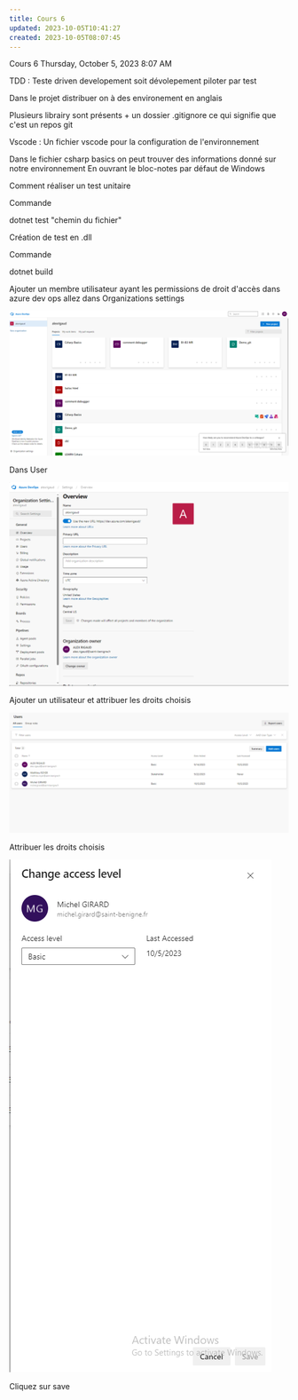 ```yaml
---
title: Cours 6
updated: 2023-10-05T10:41:27
created: 2023-10-05T08:07:45
---
```


Cours 6
Thursday, October 5, 2023
8:07 AM

TDD : Teste driven developement soit dévolepement piloter par test

Dans le projet distribuer on à des environement en anglais

Plusieurs librairy sont présents + un dossier .gitignore ce qui signifie que c'est un repos git

Vscode : Un fichier vscode pour la configuration de l'environnement

Dans le fichier csharp basics on peut trouver des informations donné sur notre environnement
En ouvrant le bloc-notes par défaut de Windows

Comment réaliser un test unitaire

Commande

dotnet test "chemin du fichier"

Création de test en .dll

Commande

dotnet build

Ajouter un membre utilisateur ayant les permissions de droit d'accès dans azure dev ops allez dans Organizations settings

![image1](resources/e2c7aeeabcd24da08ebd0e1b446107da.png)

Dans User

![image2](resources/91dfb087075944af9fd8aa0b3a440efd.png)

Ajouter un utilisateur et attribuer les droits choisis

![image3](resources/e86c06f5cf0b4dd4a94029ce2032a799.png)

Attribuer les droits choisis

![image4](resources/812ca941c7bb45ea8ab0cf10ff9ad99f.png)

Cliquez sur save
